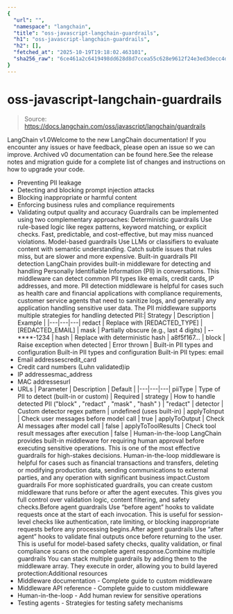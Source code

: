 ```yaml
---
{
  "url": "",
  "namespace": "langchain",
  "title": "oss-javascript-langchain-guardrails",
  "h1": "oss-javascript-langchain-guardrails",
  "h2": [],
  "fetched_at": "2025-10-19T19:18:02.463101",
  "sha256_raw": "6ce461a2c6419498dd628d8d7ccea55c628e9612f24e3ed3decc4d2674173487"
}
---
```


# oss-javascript-langchain-guardrails

> Source: https://docs.langchain.com/oss/javascript/langchain/guardrails

LangChain v1.0Welcome to the new LangChain documentation! If you encounter any issues or have feedback, please open an issue so we can improve. Archived v0 documentation can be found here.See the release notes and migration guide for a complete list of changes and instructions on how to upgrade your code.
- Preventing PII leakage
- Detecting and blocking prompt injection attacks
- Blocking inappropriate or harmful content
- Enforcing business rules and compliance requirements
- Validating output quality and accuracy
Guardrails can be implemented using two complementary approaches:
Deterministic guardrails
Use rule-based logic like regex patterns, keyword matching, or explicit checks. Fast, predictable, and cost-effective, but may miss nuanced violations.
Model-based guardrails
Use LLMs or classifiers to evaluate content with semantic understanding. Catch subtle issues that rules miss, but are slower and more expensive.
Built-in guardrails
PII detection
LangChain provides built-in middleware for detecting and handling Personally Identifiable Information (PII) in conversations. This middleware can detect common PII types like emails, credit cards, IP addresses, and more. PII detection middleware is helpful for cases such as health care and financial applications with compliance requirements, customer service agents that need to sanitize logs, and generally any application handling sensitive user data. The PII middleware supports multiple strategies for handling detected PII:| Strategy | Description | Example |
|---|---|---|
redact | Replace with [REDACTED_TYPE] | [REDACTED_EMAIL] |
mask | Partially obscure (e.g., last 4 digits) | ****-****-****-1234 |
hash | Replace with deterministic hash | a8f5f167... |
block | Raise exception when detected | Error thrown |
Built-in PII types and configuration
Built-in PII types and configuration
Built-in PII types:
email
- Email addressescredit_card
- Credit card numbers (Luhn validated)ip
- IP addressesmac_address
- MAC addressesurl
- URLs
| Parameter | Description | Default |
|---|---|---|
piiType | Type of PII to detect (built-in or custom) | Required |
strategy | How to handle detected PII ("block" , "redact" , "mask" , "hash" ) | "redact" |
detector | Custom detector regex pattern | undefined (uses built-in) |
applyToInput | Check user messages before model call | true |
applyToOutput | Check AI messages after model call | false |
applyToToolResults | Check tool result messages after execution | false |
Human-in-the-loop
LangChain provides built-in middleware for requiring human approval before executing sensitive operations. This is one of the most effective guardrails for high-stakes decisions. Human-in-the-loop middleware is helpful for cases such as financial transactions and transfers, deleting or modifying production data, sending communications to external parties, and any operation with significant business impact.Custom guardrails
For more sophisticated guardrails, you can create custom middleware that runs before or after the agent executes. This gives you full control over validation logic, content filtering, and safety checks.Before agent guardrails
Use “before agent” hooks to validate requests once at the start of each invocation. This is useful for session-level checks like authentication, rate limiting, or blocking inappropriate requests before any processing begins.After agent guardrails
Use “after agent” hooks to validate final outputs once before returning to the user. This is useful for model-based safety checks, quality validation, or final compliance scans on the complete agent response.Combine multiple guardrails
You can stack multiple guardrails by adding them to the middleware array. They execute in order, allowing you to build layered protection:Additional resources
- Middleware documentation - Complete guide to custom middleware
- Middleware API reference - Complete guide to custom middleware
- Human-in-the-loop - Add human review for sensitive operations
- Testing agents - Strategies for testing safety mechanisms